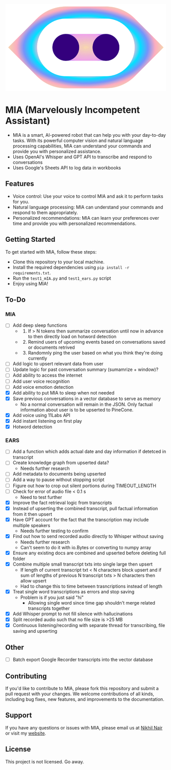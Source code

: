 <img src="./public/logo.gif"  />

# MIA (Marvelously Incompetent Assistant)

- MIA is a smart, AI-powered robot that can help you with your day-to-day tasks. With its powerful computer vision and natural language processing capabilities, MIA can understand your commands and provide you with personalized assistance.
- Uses OpenAI's Whisper and GPT API to transcribe and respond to conversations
- Uses Google's Sheets API to log data in workbooks

## Features

- Voice control: Use your voice to control MIA and ask it to perform tasks for you.
- Natural language processing: MIA can understand your commands and respond to them appropriately.
- Personalized recommendations: MIA can learn your preferences over time and provide you with personalized recommendations.

## Getting Started

To get started with MIA, follow these steps:

- Clone this repository to your local machine.
- Install the required dependencies using `pip install -r requirements.txt`.
- Run the `test1_mIA.py` and `test1_ears.py` script
- Enjoy using MIA!

## To-Do

### MIA

- [ ] Add deep sleep functions
    - 1. If > N tokens then summarize conversation until now in advance to then directly load on hotword detection
    - 2. Remind users of upcoming events based on conversations saved or documents retrived
    - 3. Randomnly ping the user based on what you think they're doing currently
- [ ] Add logic to upsert relevant data from user 
- [ ] Update logic for past conversation summary (sumamrize + window)?
- [ ] Add ability to access the internet
- [ ] Add user voice recognition
- [ ] Add voice emotion detection
- [x] Add ability to put MIA to sleep when not needed
- [x] Save previous conversations in a vector database to serve as memory
    - No a normal conversation will remain in the JSON. Only factual information about user is to be upserted to PineCone.
- [x] Add voice using 11Labs API
- [x] Add instant listening on first play
- [x] Hotword detection

### EARS

- [ ] Add a function which adds actual date and day information if detetced in transcript
- [ ] Create knowledge graph from upserted data?
  - Needs further research
- [ ] Add metadata to documents being upserted
- [ ] Add a way to pause without stopping script
- [ ] Figure out how to crop out silent portions during TIMEOUT_LENGTH
- [ ] Check for error of audio file < 0.1 s
    - Need to test further
- [x] Improve the fact retrieval logic from transcripts
- [x] Instead of upserting the combined transcript, pull factual information from it then upsert
- [x] Have GPT account for the fact that the transcription may include multiple speakers
    - Needs further testing to confirm
- [x] Find out how to send recorded audio directly to Whisper without saving
  - Needs further research
  - Can't seem to do it with io.Bytes or converting to numpy array
- [x] Ensure any existing docs are combined and upserted before deleting full folder
- [x] Combine multiple small transcript txts into single large then upsert
    - If length of current transcript txt < N characters block upsert and if sum of lengths of previous N transcript txts > N characters then allow upsert
    - Had to change this to time between trasncriptions instead of length
- [x] Treat single word transcriptions as errors and stop saving
  - Problem is if you just said "hi"
    - Allowing single word since time gap shouldn't merge related transcripts together
- [x] Add Whisper prompt to not fill silence with hallucinations
- [x] Split recorded audio such that no file size is >25 MB
- [x] Continuous listening/recording with separate thread for transcribing, file saving and upserting

## Other

- [ ] Batch export Google Recorder transcripts into the vector database

## Contributing

If you'd like to contribute to MIA, please fork this repository and submit a pull request with your changes. We welcome contributions of all kinds, including bug fixes, new features, and improvements to the documentation.

## Support

If you have any questions or issues with MIA, please email us at [Nikhil Nair](mailto:niknair31898@gmail.com?subject=[MIA-Help]) or visit my [website](https://nikhil-nair.web.app/).

## License

This project is not licensed. Go away.
